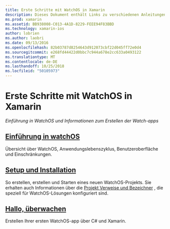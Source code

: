 ```yaml
---
title: Erste Schritte mit WatchOS in Xamarin
description: Dieses Dokument enthält Links zu verschiedenen Anleitungen, die beschreiben, wie Sie mit der WatchOS-Entwicklung mit Xamarin beginnen. Der verknüpfte Inhalt enthält eine Einführung in WatchOS, wird erläutert, wie zum Installieren von WatchOS-Unterstützung für Xamarin und zeigt, wie zum Erstellen einer ersten Anwendung.
ms.prod: xamarin
ms.assetid: BB938008-C013-4A1D-8229-FEEE94F83BBD
ms.technology: xamarin-ios
author: lobrien
ms.author: laobri
ms.date: 09/13/2016
ms.openlocfilehash: 82b03787d8254643d912073cbf22d045ff72e0d4
ms.sourcegitcommit: e268fd44422d0bbc7c944a678e2cc633a0493122
ms.translationtype: MT
ms.contentlocale: de-DE
ms.lasthandoff: 10/25/2018
ms.locfileid: "50105973"
---
```

# <a name="getting-started-with-watchos-in-xamarin"></a>Erste Schritte mit WatchOS in Xamarin

_Einführung in WatchOS und Informationen zum Erstellen der Watch-apps_

## <a name="introduction-to-watchosioswatchosget-startedintro-to-watchosmd"></a>[Einführung in watchOS](~/ios/watchos/get-started/intro-to-watchos.md)

Übersicht über WatchOS, Anwendungslebenszyklus, Benutzeroberfläche und Einschränkungen.

## <a name="setup--installationioswatchosget-startedinstallationmd"></a>[Setup und Installation](~/ios/watchos/get-started/installation.md)

So erstellen, erstellen und Starten eines neuen WatchOS-Projekts.
Sie erhalten auch Informationen über die [Projekt Verweise und Bezeichner](~/ios/watchos/get-started/project-references.md) , die speziell für WatchOS-Lösungen konfiguriert sind.

## <a name="hello-watchioswatchosget-startedhello-watchmd"></a>[Hallo, überwachen](~/ios/watchos/get-started/hello-watch.md)

Erstellen Ihrer ersten WatchOS-app über C# und Xamarin.


